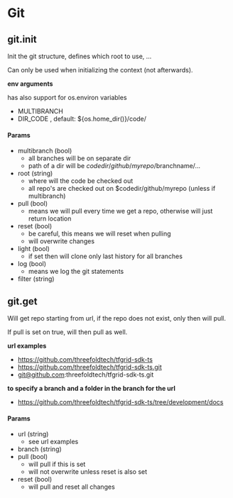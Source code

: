 # Git

## git.init

Init the git structure, defines which root to use, ...

Can only be used when initializing the context (not afterwards).

**env arguments**

has also support for os.environ variables

- MULTIBRANCH
- DIR_CODE , default: ${os.home_dir()}/code/

#### Params

- multibranch (bool)
  - all branches will be on separate dir
  - path of a dir will be $codedir/github/myrepo/$branchname/... 
- root        (string)
  - where will the code be checked out
  - all repo's are checked out on $codedir/github/myrepo (unless if multibranch)
- pull        (bool)  
  - means we will pull every time we get a repo, otherwise will just return location
- reset       (bool)   
  - be careful, this means we will reset when pulling
  - will overwrite changes
- light       (bool)   
  - if set then will clone only last history for all branches		
- log         (bool)   
  - means we log the git statements
- filter      (string)


## git.get

Will get repo starting from url, if the repo does not exist, only then will pull.

If pull is set on true, will then pull as well.

**url examples**

- https://github.com/threefoldtech/tfgrid-sdk-ts
- https://github.com/threefoldtech/tfgrid-sdk-ts.git
- git@github.com:threefoldtech/tfgrid-sdk-ts.git

**to specify a branch and a folder in the branch for the url**

- https://github.com/threefoldtech/tfgrid-sdk-ts/tree/development/docs

#### Params

- url (string)
  - see url examples
- branch (string)
- pull   (bool) 
  - will pull if this is set
  - will not overwrite unless reset is also set
- reset  (bool)
  - will pull and reset all changes


